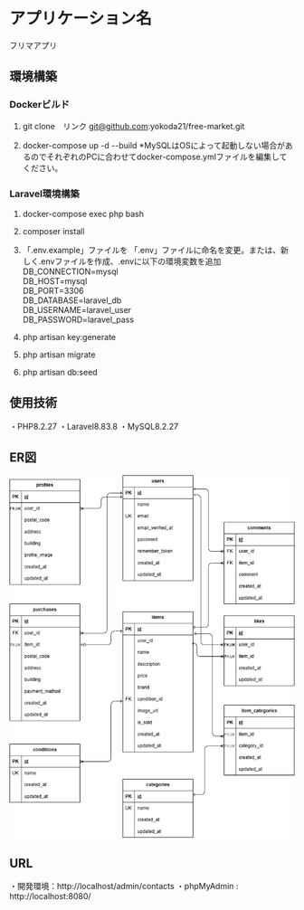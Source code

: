 # アプリケーション名
フリマアプリ
## 環境構築
### Dockerビルド
1. git clone　リンク
git@github.com:yokoda21/free-market.git

2. docker-compose up -d --build
*MySQLはOSによって起動しない場合があるのでそれぞれのPCに合わせてdocker-compose.ymlファイルを編集してください。

### Laravel環境構築
1. docker-compose exec php bash
2. composer install
3. 「.env.example」ファイルを 「.env」ファイルに命名を変更。または、新しく.envファイルを作成、.envに以下の環境変数を追加
DB_CONNECTION=mysql  
DB_HOST=mysql  
DB_PORT=3306  
DB_DATABASE=laravel_db  
DB_USERNAME=laravel_user  
DB_PASSWORD=laravel_pass  

4. php artisan key:generate
5. php artisan migrate
6. php artisan db:seed

## 使用技術
・PHP8.2.27
・Laravel8.83.8
・MySQL8.2.27

## ER図
![ER図](free-market02(背景白).png)

## URL
・開発環境：http://localhost/admin/contacts
・phpMyAdmin : http://localhost:8080/

